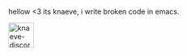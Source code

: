 hellow <3 its knaeve, i write broken code in emacs.

<a href="https://discordapp.com/users/73786044007540340"><img src="https://cdn.jsdelivr.net/npm/simple-icons@3/icons/discord.svg" alt="knaeve-discord" style="width:50px;height:50px;"></a>
